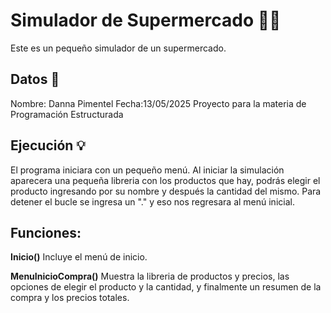 # Simulador de Supermercado 🛒✨
Este es un pequeño simulador de un supermercado.

## Datos 👾
Nombre: Danna Pimentel
Fecha:13/05/2025
Proyecto para la materia de Programación Estructurada

## Ejecución 💡
El programa iniciara con un pequeño menú.
Al iniciar la simulación aparecera una pequeña libreria con los productos que hay, podrás elegir el producto ingresando por su nombre y después la cantidad del mismo.
Para detener el bucle se ingresa un "." y eso nos regresara al menú inicial.

## Funciones:
**Inicio()**
Incluye el menú de inicio.

**MenuInicioCompra()**
Muestra la libreria de productos y precios, las opciones de elegir el producto y la cantidad, y finalmente un resumen de la compra y los precios totales.
